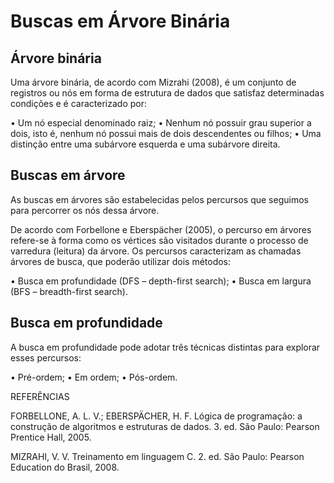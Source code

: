 # Buscas em Árvore Binária

## Árvore binária

Uma árvore binária, de acordo com Mizrahi (2008), é um conjunto de registros ou nós em
forma de estrutura de dados que satisfaz determinadas condições e é caracterizado por:

• Um nó especial denominado raiz;
• Nenhum nó possuir grau superior a dois, isto é, nenhum nó possui mais de dois
descendentes ou filhos;
• Uma distinção entre uma subárvore esquerda e uma subárvore direita.

## Buscas em árvore

As buscas em árvores são estabelecidas pelos percursos que seguimos para percorrer
os nós dessa árvore.

De acordo com Forbellone e Eberspächer (2005), o percurso em árvores refere-se à
forma como os vértices são visitados durante o processo de varredura (leitura) da árvore.
Os percursos caracterizam as chamadas árvores de busca, que poderão utilizar dois
métodos:

• Busca em profundidade (DFS – depth-first search);
• Busca em largura (BFS – breadth-first search).

## Busca em profundidade

A busca em profundidade pode adotar três técnicas distintas para explorar esses
percursos:

• Pré-ordem;
• Em ordem;
• Pós-ordem.




REFERÊNCIAS

FORBELLONE, A. L. V.; EBERSPÄCHER, H. F. Lógica de programação: a construção de
algoritmos e estruturas de dados. 3. ed. São Paulo: Pearson Prentice Hall, 2005.

MIZRAHI, V. V. Treinamento em linguagem C. 2. ed. São Paulo: Pearson Education do
Brasil, 2008.
